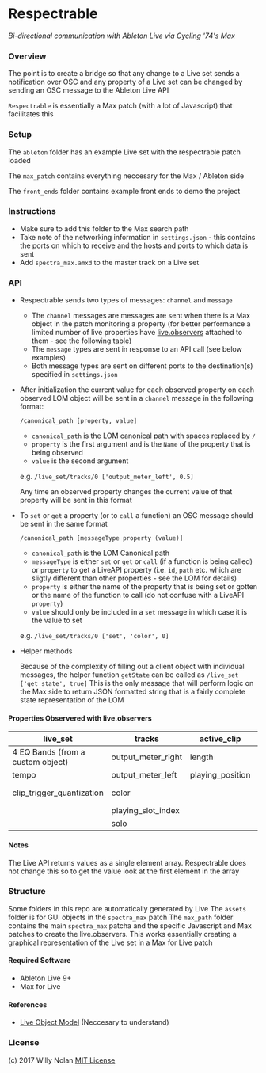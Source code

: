 # Respectrable
*Bi-directional communication with Ableton Live via Cycling '74's Max*

### Overview
The point is to create a bridge so that any change to a Live set sends a notification over OSC and any property of a Live set can be changed by sending an OSC message to the Ableton Live API

`Respectrable` is essentially a Max patch (with a lot of Javascript) that facilitates this

### Setup
The  `ableton` folder has an example Live set with the respectrable patch loaded

The `max_patch` contains everything neccesary for the Max / Ableton side

The `front_ends` folder contains example front ends to demo the project

### Instructions
- Make sure to add this folder to the Max search path
- Take note of the networking information in `settings.json` - this contains the ports on which to receive and the hosts and ports to which data is sent
- Add `spectra_max.amxd` to the master track on a Live set

### API
- Respectrable sends two types of messages: `channel` and `message`
	- The `channel` messages are messages are sent when there is a Max object in the patch monitoring a property (for better performance a limited number of live properties have [live.observers](https://docs.cycling74.com/max6/dynamic/c74_docs.html#live.observer) attached to them - see the following table)
	- The `message` types are sent in response to an API call (see below examples)
	- Both message types are sent on different ports to the destination(s) specified in `settings.json`
- After initialization the current value for each observed property on each observed LOM object will be sent in a `channel` message in the following format:
	
    `/canonical_path [property, value]`
    
	- `canonical_path` is the LOM canonical path with spaces replaced by `/`
	- `property` is the first argument and is the `Name` of the property that is being observed
	- `value` is the second argument
	
    e.g. `/live_set/tracks/0 ['output_meter_left', 0.5]`
    
    Any time an observed property changes the current value of that property will be sent in this format
 
- To `set` or `get` a property (or to `call` a function) an OSC message should be sent in the same format

   `/canonical_path [messageType property (value)]`

	- `canonical_path` is the LOM Canonical path
	- `messageType` is either `set` or `get` or `call` (if a function is being called) or `property` to get a LiveAPI property (i.e. `id`, `path` etc. which are sligtly different than other properties - see the LOM for details)
	- `property` is either the name of the property that is being set or gotten or the name of the function to call (do not confuse with a LiveAPI `property`)
	- `value` should only be included in a `set` message in which case it is the value to set

	e.g. `/live_set/tracks/0 ['set', 'color', 0] `

- Helper methods

	Because of the complexity of filling out a client object with individual messages, the helper function `getState` can be called as `/live_set ['get_state', true]`
	This is the only message that will perform logic on the Max side to return JSON formatted string that is a fairly complete state representation of the LOM

#### Properties Observered with live.observers	

| live_set                          | tracks             | active_clip      | devices    | mixer_device            | clip  |
|-----------------------------------|--------------------|------------------|------------|-------------------------|-------|
| 4 EQ Bands (from a custom object) | output_meter_right | length           | parameters | panning                 | color |
| tempo                             | output_meter_left  | playing_position |            | volume                  |       |
| clip_trigger_quantization         | color              |                  |            | track_activator (value) |       |
|                                   | playing_slot_index |                  |            |                         |       |
|                                   | solo               |                  |            |                         |       |

#### Notes
The Live API returns values as a single element array. Respectrable does not change this so to get the value look at the first element in the array

### Structure
Some folders in this repo are automatically generated by Live
The `assets` folder is for GUI objects in the `spectra_max` patch
The `max_path` folder contains the main `spectra_max` patcha and the specific Javascript and Max patches to create the live.observers. This works essentially creating a graphical representation of the Live set in a Max for Live patch

#### Required Software
- Ableton Live 9+
- Max for Live

#### References
- [Live Object Model](https://docs.cycling74.com/max7/vignettes/live_object_model) (Neccesary to understand)

### License
(c) 2017 Willy Nolan [MIT License](https://en.wikipedia.org/wiki/MIT_License)
